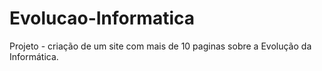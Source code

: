 # Evolucao-Informatica
Projeto - criação de um site com mais de 10 paginas sobre a Evolução da Informática. 
